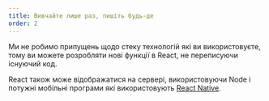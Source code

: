 ```yaml
---
title: Вивчайте лише раз, пишіть будь-де
order: 2
---
```


Ми не робимо припущень щодо стеку технологій які ви використовуєте, тому ви можете розробляти нові функції в React, не переписуючи існуючий код.

React також може відображатися на сервері, використовуючи Node і потужні мобільні програми які використовують [React Native](https://facebook.github.io/react-native/).
